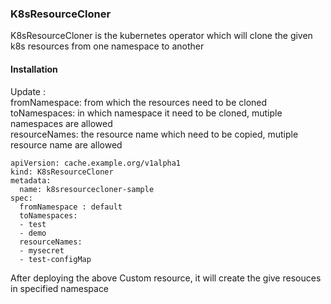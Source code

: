### K8sResourceCloner

K8sResourceCloner is the kubernetes operator which will clone the given k8s resources from one namespace to another


#### Installation
Update :  
fromNamespace: from which the resources need to be cloned  
toNamespaces: in which namespace it need to be cloned, mutiple namespaces are allowed  
resourceNames: the resource name which need to be copied, mutiple resource name are allowed    
 
```
apiVersion: cache.example.org/v1alpha1
kind: K8sResourceCloner
metadata:
  name: k8sresourcecloner-sample
spec:
  fromNamespace : default
  toNamespaces: 
  - test
  - demo
  resourceNames:  
  - mysecret
  - test-configMap
   ```

After deploying the above Custom resource, it will create the give resouces in specified namespace
